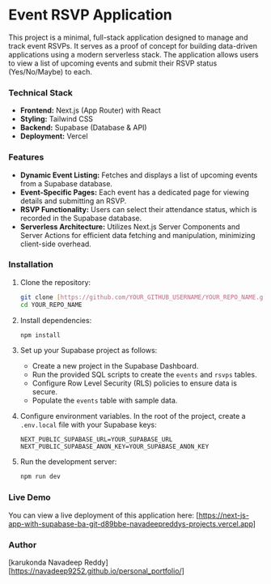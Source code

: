 # Event RSVP Application

This project is a minimal, full-stack application designed to manage and track event RSVPs. It serves as a proof of concept for building data-driven applications using a modern serverless stack. The application allows users to view a list of upcoming events and submit their RSVP status (Yes/No/Maybe) to each.

### Technical Stack

*   **Frontend:** Next.js (App Router) with React
*   **Styling:** Tailwind CSS
*   **Backend:** Supabase (Database & API)
*   **Deployment:** Vercel

### Features

*   **Dynamic Event Listing:** Fetches and displays a list of upcoming events from a Supabase database.
*   **Event-Specific Pages:** Each event has a dedicated page for viewing details and submitting an RSVP.
*   **RSVP Functionality:** Users can select their attendance status, which is recorded in the Supabase database.
*   **Serverless Architecture:** Utilizes Next.js Server Components and Server Actions for efficient data fetching and manipulation, minimizing client-side overhead.

### Installation

1.  Clone the repository:
    ```bash
    git clone [https://github.com/YOUR_GITHUB_USERNAME/YOUR_REPO_NAME.git](https://github.com/YOUR_GITHUB_USERNAME/YOUR_REPO_NAME.git)
    cd YOUR_REPO_NAME
    ```

2.  Install dependencies:
    ```bash
    npm install
    ```

3.  Set up your Supabase project as follows:
    *   Create a new project in the Supabase Dashboard.
    *   Run the provided SQL scripts to create the `events` and `rsvps` tables.
    *   Configure Row Level Security (RLS) policies to ensure data is secure.
    *   Populate the `events` table with sample data.

4.  Configure environment variables. In the root of the project, create a `.env.local` file with your Supabase keys:
    ```env
    NEXT_PUBLIC_SUPABASE_URL=YOUR_SUPABASE_URL
    NEXT_PUBLIC_SUPABASE_ANON_KEY=YOUR_SUPABASE_ANON_KEY
    ```

5.  Run the development server:
    ```bash
    npm run dev
    ```

### Live Demo

You can view a live deployment of this application here:
[https://next-js-app-with-supabase-ba-git-d89bbe-navadeepreddys-projects.vercel.app]

### Author

[karukonda Navadeep Reddy]
[https://navadeep9252.github.io/personal_portfolio/]